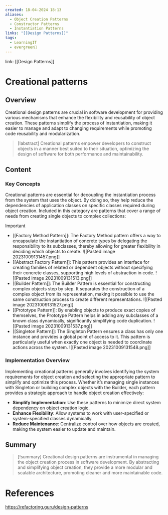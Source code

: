 ```yaml
---
created: 18-04-2024 18:13
aliases:
  - Object Creation Patterns
  - Constructor Patterns
  - Instantiation Patterns
links: "[[Design Patterns]]"
tags:
  - LearningIT
  - evergreen🌳
---
```

link: [[Design Patterns]]

# Creational patterns

## Overview

Creational design patterns are crucial in software development for providing various mechanisms that enhance the flexibility and reusability of object creation. These patterns simplify the process of instantiation, making it easier to manage and adapt to changing requirements while promoting code reusability and modularization.

> [!abstract]
>  Creational patterns empower developers to construct objects in a manner best suited to their situation, optimizing the design of software for both performance and maintainability.

## Content

### Key Concepts

Creational patterns are essential for decoupling the instantiation process from the system that uses the object. By doing so, they help reduce the dependencies of application classes on specific classes required during object creation. Included in this category are patterns that cover a range of needs from creating single objects to complex collections:

> [!important]
> 
> - [[Factory Method Pattern]]: The Factory Method pattern offers a way to encapsulate the instantiation of concrete types by delegating the responsibility to its subclasses, thereby allowing for greater flexibility in deciding which objects to create.
>![[Pasted image 20231009131457.png]]
> - [[Abstract Factory Pattern]]: This pattern provides an interface for creating families of related or dependent objects without specifying their concrete classes, supporting high levels of abstraction in code.
>![[Pasted image 20231009131513.png]]
> - [[Builder Pattern]]:  The Builder Pattern is essential for constructing complex objects step by step. It separates the construction of a complex object from its representation, making it possible to use the same construction process to create different representations.
>![[Pasted image 20231009131527.png]]
> - [[Prototype Pattern]]: By enabling objects to produce exact copies of themselves, the Prototype Pattern helps in adding any subclasses of a known class dynamically, significantly simplifying code duplication.
>![[Pasted image 20231009131537.png]]
> - [[Singleton Pattern]]: The Singleton Pattern ensures a class has only one instance and provides a global point of access to it. This pattern is particularly useful when exactly one object is needed to coordinate actions across the system.
>![[Pasted image 20231009131548.png]]

### Implementation Overview

Implementing creational patterns generally involves identifying the system requirements for object creation and selecting the appropriate pattern to simplify and optimize this process. Whether it’s managing single instances with Singleton or building complex objects with the Builder, each pattern provides a strategic approach to handle object creation effectively:

- **Simplify Implementation**: Use these patterns to minimize direct system dependency on object creation logic.
- **Enhance Flexibility**: Allow systems to work with user-specified or system-specified classes dynamically.
- **Reduce Maintenance**: Centralize control over how objects are created, making the system easier to update and maintain.


## Summary

>[!summary] 
>Creational design patterns are instrumental in managing the object creation process in software development. By abstracting and simplifying object creation, they provide a more modular and scalable architecture, promoting cleaner and more maintainable code.

# References

https://refactoring.guru/design-patterns

